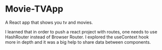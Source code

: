 # Movie-TVApp
A React app that shows you tv and movies. 

I learned that in order to push a react project with routes, one needs to use HashRouter instead of Browser Router. 
I explored the useContext hook more in depth and it was a big help to share data between components.

